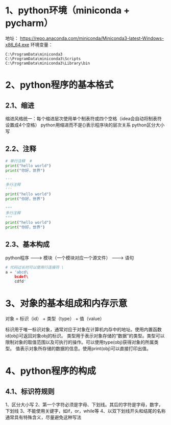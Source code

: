 # 1、python环境（miniconda + pycharm）

地址： https://repo.anaconda.com/miniconda/Miniconda3-latest-Windows-x86_64.exe
环境变量：
```
C:\ProgramData\miniconda3 
C:\ProgramData\miniconda3\Scripts 
C:\ProgramData\miniconda3\Library\bin 
```


# 2、python程序的基本格式

## 2.1、缩进

缩进风格统一：每个缩进层次使用单个制表符或四个空格（idea会自动将制表符设置成4个空格）
python用缩进而不是{}表示程序块的层次关系
python区分大小写

## 2.2、注释


```python
# 单行注释  #
print("hello world")  
print("你好，世界")  
  
'''  
多行注释  
'''  
print("hello world")  
print("你好，世界")  
  
"""  
多行注释 
"""  
print("hello world")  
print("你好，世界")
```

## 2.3、基本构成

python程序    --->   模块（一个模块对应一个源文件）    --->   语句


```python
# 代码过长时可以使用行连接符 \
a = 'abcd\  
    bcdef\  
    cdfd'
```

# 3、对象的基本组成和内存示意

对象 = 标识（id）  +  类型（type）  +  值（value）

标识用于唯一标识对象，通常对应于对象在计算机内存中的地址。使用内置函数id(obj)可返回对象obj的标识。
类型用于表示对象存储的“数据”的类型。类型可以限制对象的取值范围以及可执行的操作。可以使用type(obj)获得对象的所属类型。
值表示对象所存储的数据的信息。使用print(obj)可以直接打印出值。

# 4、python程序的构成

## 4.1、标识符规则

1、区分大小写
2、第一个字符必须是字母、下划线。其后的字符是字母，数字，下划线
3、不能使用关键字，如if，or，while等
4、以双下划线开头和结尾的名称通常具有特殊含义，尽量避免这种写法


